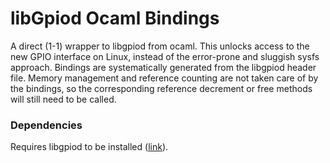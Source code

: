 # libGpiod Ocaml Bindings

A direct (1-1) wrapper to libgpiod from ocaml. This unlocks access to the
new GPIO interface on Linux, instead of the error-prone and sluggish sysfs
approach. Bindings are systematically generated from the libgpiod header
file. Memory management and reference counting are not taken care of by
the bindings, so the corresponding reference decrement or free methods will
still need to be called.

### Dependencies

Requires libgpiod to be installed \([link](https://git.kernel.org/pub/scm/libs/libgpiod/libgpiod.git/about/)\).

